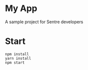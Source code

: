 # My App

A sample project for Sentre developers

# Start

`npm install`
</br>
`yarn install`
</br>
`npm start`
